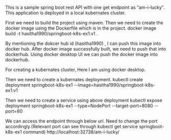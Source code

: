 This is a sample spring boot rest API with one get endpoint as "am-i-lucky".
This application is deployed in a local kubernates cluster.

First we need to build the project using maven.
Then we need to create the docker image using  the Dockerfile which is in the project.
docker image build -t hasitha1990/springboot-k8s-ex1:v1 .

By mentioning the dokcer hub id (hasitha1990) , I can push this image into docker hub.
After  docker image successfully built, we need to push that into dockerhub.
Using docker desktop UI we can push the docker image into dockerhub.

For creating a kubernates cluster, Here I am using docker desktop.

Then we need to create a kubernates deployment.
kubectl create deployment springboot-k8s-ex1 --image=hasitha1990/springboot-k8s-ex1:v1

Then we need to create a service using above  deployment
kubectl expose deployment springboot-k8s-ex1 --type=NodePort  --target-port=8080 --port=80

We can access the endpoint through below url. Need to change the port accordingly.(Relevant port can see through  kubectl get service springboot-k8s-ex1 command)
http://localhost:32738/am-i-lucky/


